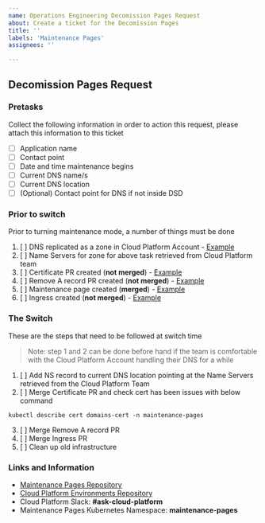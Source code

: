 ```yaml
---
name: Operations Engineering Decomission Pages Request
about: Create a ticket for the Decomission Pages
title: ''
labels: 'Maintenance Pages'
assignees: ''

---
```


## Decomission Pages Request

### __Pretasks__

Collect the following information in order to action this request, please attach this information to this ticket

- [ ] Application name
- [ ] Contact point
- [ ] Date and time maintenance begins
- [ ] Current DNS name/s
- [ ] Current DNS location
- [ ] \(Optional) Contact point for DNS if not inside DSD

### __Prior to switch__

Prior to turning maintenance mode, a number of things must be done

1. [ ] DNS replicated as a zone in Cloud Platform Account - [Example](https://github.com/ministryofjustice/cloud-platform-environments/blob/main/namespaces/live.cloud-platform.service.justice.gov.uk/maintenance-pages/resources/route53.tf#L18-L42)
2. [ ] Name Servers for zone for above task retrieved from Cloud Platform team
3. [ ] Certificate PR created (**not merged**) - [Example](https://github.com/ministryofjustice/cloud-platform-environments/commit/3eee2737e6c50bbf88b9065c6760d8c378bb0ccf#diff-a0b3e873008b346e0ae4c81c56b6c1a218ffd422e421b7b6036a9fbe7d946d3e)
4. [ ] Remove A record PR created (**not merged**) - [Example](https://github.com/ministryofjustice/cloud-platform-environments/pull/6137/files)
5. [ ] Maintenance page created (**merged**) - [Example](https://github.com/ministryofjustice/cloud-platform-maintenance-pages/blob/main/views/civil-eligibility-calculator.justice.gov.uk.erb)
6. [ ] Ingress created (**not merged**) - [Example](https://github.com/ministryofjustice/cloud-platform-maintenance-pages/pull/18)

### __The Switch__

These are the steps that need to be followed at switch time
> Note: step 1 and 2 can be done before hand if the team is comfortable with the Cloud Platform Account handling their DNS for a while
1. [ ] Add NS record to current DNS location pointing at the Name Servers retrieved from the Cloud Platform Team
2. [ ] Merge Certificate PR and check cert has been issues with below command
```
kubectl describe cert domains-cert -n maintenance-pages
```
3. [ ] Merge Remove A record PR
4. [ ] Merge Ingress PR
5. [ ] Clean up old infrastructure

### __Links and Information__
- [Maintenance Pages Repository](https://github.com/ministryofjustice/cloud-platform-maintenance-pages)
- [Cloud Platform Environments Repository](https://github.com/ministryofjustice/cloud-platform-environments)
- Cloud Platform Slack: **\#ask-cloud-platform**
- Maintenance Pages Kubernetes Namespace: **maintenance-pages**

